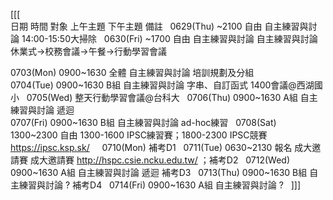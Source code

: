 [[[  
日期	時間	對象	上午主題	下午主題	備註  
0629(Thu)	~2100	自由		自主練習與討論	14:00-15:50大掃除  
0630(Fri)	~1700	自由	自主練習與討論	自主練習與討論	休業式->校務會議->午餐->行動學習會議  
					  
0703(Mon)	0900~1630	全體	自主練習與討論	培訓規劃及分組	  
0704(Tue)	0900~1630	B組	自主練習與討論	字串、自訂函式	1400會議@西湖國小  
0705(Wed)					整天行動學習會議@台科大  
0706(Thu)	0900~1630	A組	自主練習與討論	遞迴	  
0707(Fri)	0900~1630	B組	自主練習與討論	ad-hoc練習	  
0708(Sat)	1300~2300	自由		1300-1600 IPSC練習賽；1800-2300 IPSC競賽	https://ipsc.ksp.sk/  
				  
0710(Mon)					補考D1  
0711(Tue)	0630~2130	報名	成大邀請賽	成大邀請賽	http://hspc.csie.ncku.edu.tw/ ；補考D2  
0712(Wed)	0900~1630	A組	自主練習與討論	遞迴	補考D3  
0713(Thu)	0900~1630	B組	自主練習與討論	?	補考D4  
0714(Fri)	0900~1630	A組	自主練習與討論	?	  
]]]  
